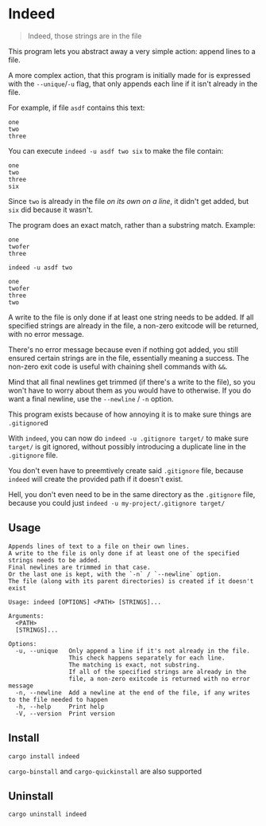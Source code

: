# Indeed

> Indeed, those strings are in the file

This program lets you abstract away a very simple action: append lines to a file.

A more complex action, that this program is initially made for is expressed with the `--unique`/`-u` flag, that only appends each line if it isn't already in the file.

For example, if file `asdf` contains this text:
```
one
two
three

```

You can execute `indeed -u asdf two six` to make the file contain:
```
one
two
three
six
```

Since `two` is already in the file *on its own on a line*, it didn't get added, but `six` did because it wasn't.

The program does an exact match, rather than a substring match. Example:
```
one
twofer
three
```
```
indeed -u asdf two
```
```
one
twofer
three
two
```

A write to the file is only done if at least one string needs to be added. If all specified strings are already in the file, a non-zero exitcode will be returned, with no error message.

There's no error message because even if nothing got added, you still ensured certain strings are in the file, essentially meaning a success. The non-zero exit code is useful with chaining shell commands with `&&`.

Mind that all final newlines get trimmed (if there's a write to the file), so you won't have to worry about them as you would have to otherwise. If you do want a final newline, use the `--newline` / `-n` option.

This program exists because of how annoying it is to make sure things are `.gitignore`d

With `indeed`, you can now do `indeed -u .gitignore target/` to make sure `target/` is git ignored, without possibly introducing a duplicate line in the `.gitignore` file.

You don't even have to preemtively create said `.gitignore` file, because `indeed` will create the provided path if it doesn't exist.

Hell, you don't even need to be in the same directory as the `.gitignore` file, because you could just `indeed -u my-project/.gitignore target/`

## Usage

```
Appends lines of text to a file on their own lines.
A write to the file is only done if at least one of the specified strings needs to be added.
Final newlines are trimmed in that case.
Or the last one is kept, with the `-n` / `--newline` option.
The file (along with its parent directories) is created if it doesn't exist

Usage: indeed [OPTIONS] <PATH> [STRINGS]...

Arguments:
  <PATH>
  [STRINGS]...

Options:
  -u, --unique   Only append a line if it's not already in the file.
                 This check happens separately for each line.
                 The matching is exact, not substring.
                 If all of the specified strings are already in the
                 file, a non-zero exitcode is returned with no error message
  -n, --newline  Add a newline at the end of the file, if any writes to the file needed to happen
  -h, --help     Print help
  -V, --version  Print version
```

## Install

```
cargo install indeed
```

`cargo-binstall` and `cargo-quickinstall` are also supported

## Uninstall

```
cargo uninstall indeed
```